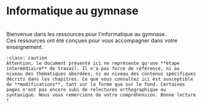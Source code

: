  ````{image} modulo_banner3.svg
````
<br>
<br>


# Informatique au gymnase
</div>
<br>
Bienvenue dans les ressources pour l'informatique au gymnase.<br> 
Ces ressources ont été conçues pour vous accompagner dans votre enseignement. 

````{admonition} Ces ressources sont en cours de rédaction
:class: caution
Attention, le document présenté ici ne représente qu'une **étape intermédiaire** de travail. Il n'a pas force de référence, ni au niveau des thématiques abordées, ni au niveau des contenus spécifiques décrits dans les chapitres. Ce que vous consultez ici est susceptible de **modifications**, tant sur la forme que sur le fond. Certaines pages n'ont pas encore subi de relectures orthographique ou syntaxique. Nous vous remercions de votre compréhension. Bonne lecture !
````

<!-- {ref}`Accéder à la présentation des ressources <presentationressources>`. -->

<!-- ```{tableofcontents}
``` -->
